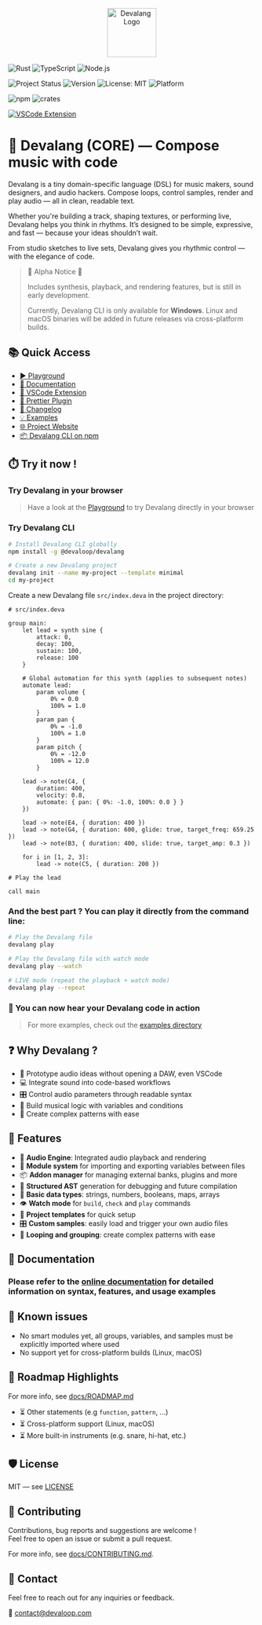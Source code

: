 <div align="center">
    <img src="https://devalang.com/images/devalang-logo-min.png" alt="Devalang Logo" width="100" />
</div>

![Rust](https://img.shields.io/badge/Made%20with-Rust-orange?logo=rust)
![TypeScript](https://img.shields.io/badge/Built%20with-TypeScript-blue?logo=typescript)
![Node.js](https://img.shields.io/badge/Node.js-18%2B-brightgreen?logo=node.js)

![Project Status](https://img.shields.io/badge/status-alpha-red)
![Version](https://img.shields.io/npm/v/@devaloop/devalang)
![License: MIT](https://img.shields.io/badge/license-MIT-green)
![Platform](https://img.shields.io/badge/platform-Windows-blue)

![npm](https://img.shields.io/npm/dt/@devaloop/devalang)
![crates](https://img.shields.io/crates/d/devalang)

[![VSCode Extension](https://img.shields.io/visual-studio-marketplace/v/devaloop.devalang-vscode?label=VSCode%20Extension)](https://marketplace.visualstudio.com/items?itemName=devaloop.devalang-vscode)

# 🦊 Devalang (CORE) — Compose music with code

Devalang is a tiny domain-specific language (DSL) for music makers, sound designers, and audio hackers.
Compose loops, control samples, render and play audio — all in clean, readable text.

Whether you're building a track, shaping textures, or performing live, Devalang helps you think in rhythms. It’s designed to be simple, expressive, and fast — because your ideas shouldn’t wait.

From studio sketches to live sets, Devalang gives you rhythmic control — with the elegance of code.

> 🚧 Alpha Notice 🚧
>
> Includes synthesis, playback, and rendering features, but is still in early development.
>
> Currently, Devalang CLI is only available for **Windows**.
> Linux and macOS binaries will be added in future releases via cross-platform builds.

## 📚 Quick Access

- [▶️ Playground](https://playground.devalang.com)
- [📖 Documentation](https://docs.devalang.com)
- [🧩 VSCode Extension](https://marketplace.visualstudio.com/items?itemName=devaloop.devalang-vscode)
- [🎨 Prettier Plugin](https://www.npmjs.com/package/@devaloop/prettier-plugin-devalang)
- [📜 Changelog](./docs/CHANGELOG.md)
- [💡 Examples](./examples/)
- [🌐 Project Website](https://devalang.com)
- [📦 Devalang CLI on npm](https://www.npmjs.com/package/@devaloop/devalang)

## ⏱️ Try it now !

### Try Devalang in your browser

> Have a look at the [Playground](https://playground.devalang.com) to try Devalang directly in your browser

### Try Devalang CLI

```bash
# Install Devalang CLI globally
npm install -g @devaloop/devalang

# Create a new Devalang project
devalang init --name my-project --template minimal
cd my-project
```

Create a new Devalang file `src/index.deva` in the project directory:

```deva
# src/index.deva

group main:
    let lead = synth sine {
        attack: 0,
        decay: 100,
        sustain: 100,
        release: 100
    }

    # Global automation for this synth (applies to subsequent notes)
    automate lead:
        param volume {
            0% = 0.0
            100% = 1.0
        }
        param pan {
            0% = -1.0
            100% = 1.0
        }
        param pitch {
            0% = -12.0
            100% = 12.0
        }

    lead -> note(C4, {
        duration: 400,
        velocity: 0.8,
        automate: { pan: { 0%: -1.0, 100%: 0.0 } }
    })

    lead -> note(E4, { duration: 400 })
    lead -> note(G4, { duration: 600, glide: true, target_freq: 659.25 })
    lead -> note(B3, { duration: 400, slide: true, target_amp: 0.3 })

    for i in [1, 2, 3]:
        lead -> note(C5, { duration: 200 })

# Play the lead

call main
```

### And the best part ? You can play it directly from the command line:

```bash
# Play the Devalang file
devalang play

# Play the Devalang file with watch mode
devalang play --watch

# LIVE mode (repeat the playback + watch mode)
devalang play --repeat
```

### 🎉 You can now hear your Devalang code in action

> For more examples, check out the [examples directory](./examples/)

## ❓ Why Devalang ?

- 🎹 Prototype audio ideas without opening a DAW, even VSCode
- 💻 Integrate sound into code-based workflows
- 🎛️ Control audio parameters through readable syntax
- 🧪 Build musical logic with variables and conditions
- 🔄 Create complex patterns with ease

## 🚀 Features

- 🎵 **Audio Engine**: Integrated audio playback and rendering
- 🧩 **Module system** for importing and exporting variables between files
- 📦 **Addon manager** for managing external banks, plugins and more
- 📜 **Structured AST** generation for debugging and future compilation
- 🔢 **Basic data types**: strings, numbers, booleans, maps, arrays
- 👁️ **Watch mode** for `build`, `check` and `play` commands
- 📂 **Project templates** for quick setup
- 🎛️ **Custom samples**: easily load and trigger your own audio files
- 🔄 **Looping and grouping**: create complex patterns with ease

## 📄 Documentation

### Please refer to the [online documentation](https://docs.devalang.com) for detailed information on syntax, features, and usage examples

## 🧯 Known issues

- No smart modules yet, all groups, variables, and samples must be explicitly imported where used
- No support yet for cross-platform builds (Linux, macOS)

## 🧪 Roadmap Highlights

For more info, see [docs/ROADMAP.md](./docs/ROADMAP.md)

- ⏳ Other statements (e.g `function`, `pattern`, ...)
- ⏳ Cross-platform support (Linux, macOS)
- ⏳ More built-in instruments (e.g. snare, hi-hat, etc.)

## 🛡️ License

MIT — see [LICENSE](./LICENSE)

## 🤝 Contributing

Contributions, bug reports and suggestions are welcome !  
Feel free to open an issue or submit a pull request.

For more info, see [docs/CONTRIBUTING.md](./docs/CONTRIBUTING.md).

## 📢 Contact

Feel free to reach out for any inquiries or feedback.

📧 [contact@devaloop.com](mailto:contact@devaloop.com)
